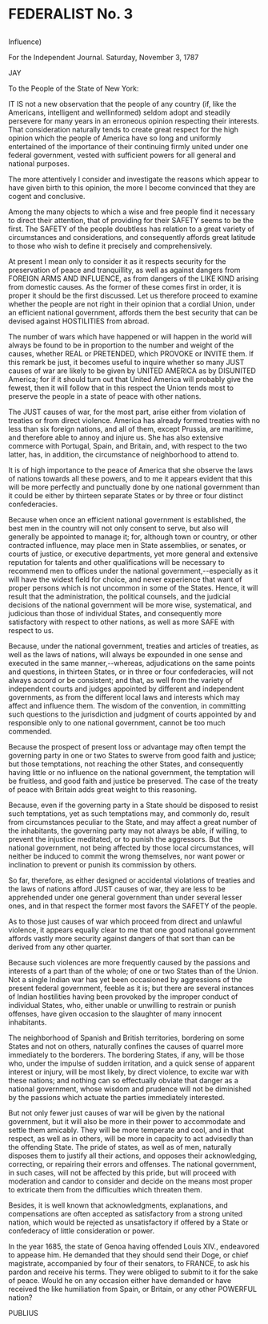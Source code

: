# FEDERALIST No. 3
## 

Influence)

For the Independent Journal. Saturday, November 3, 1787

JAY

To the People of the State of New York:

IT IS not a new observation that the people of any country (if, like
the Americans, intelligent and wellinformed) seldom adopt and steadily
persevere for many years in an erroneous opinion respecting their
interests. That consideration naturally tends to create great respect
for the high opinion which the people of America have so long and
uniformly entertained of the importance of their continuing firmly
united under one federal government, vested with sufficient powers for
all general and national purposes.

The more attentively I consider and investigate the reasons which appear
to have given birth to this opinion, the more I become convinced that
they are cogent and conclusive.

Among the many objects to which a wise and free people find it necessary
to direct their attention, that of providing for their SAFETY seems to
be the first. The SAFETY of the people doubtless has relation to a great
variety of circumstances and considerations, and consequently
affords great latitude to those who wish to define it precisely and
comprehensively.

At present I mean only to consider it as it respects security for the
preservation of peace and tranquillity, as well as against dangers from
FOREIGN ARMS AND INFLUENCE, as from dangers of the LIKE KIND arising
from domestic causes. As the former of these comes first in order, it
is proper it should be the first discussed. Let us therefore proceed to
examine whether the people are not right in their opinion that a cordial
Union, under an efficient national government, affords them the best
security that can be devised against HOSTILITIES from abroad.

The number of wars which have happened or will happen in the world will
always be found to be in proportion to the number and weight of the
causes, whether REAL or PRETENDED, which PROVOKE or INVITE them. If this
remark be just, it becomes useful to inquire whether so many JUST causes
of war are likely to be given by UNITED AMERICA as by DISUNITED America;
for if it should turn out that United America will probably give the
fewest, then it will follow that in this respect the Union tends most to
preserve the people in a state of peace with other nations.

The JUST causes of war, for the most part, arise either from violation
of treaties or from direct violence. America has already formed treaties
with no less than six foreign nations, and all of them, except Prussia,
are maritime, and therefore able to annoy and injure us. She has also
extensive commerce with Portugal, Spain, and Britain, and, with respect
to the two latter, has, in addition, the circumstance of neighborhood to
attend to.

It is of high importance to the peace of America that she observe the
laws of nations towards all these powers, and to me it appears evident
that this will be more perfectly and punctually done by one national
government than it could be either by thirteen separate States or by
three or four distinct confederacies.

Because when once an efficient national government is established, the
best men in the country will not only consent to serve, but also will
generally be appointed to manage it; for, although town or country,
or other contracted influence, may place men in State assemblies,
or senates, or courts of justice, or executive departments, yet more
general and extensive reputation for talents and other qualifications
will be necessary to recommend men to offices under the national
government,--especially as it will have the widest field for choice, and
never experience that want of proper persons which is not uncommon in
some of the States. Hence, it will result that the administration,
the political counsels, and the judicial decisions of the national
government will be more wise, systematical, and judicious than those of
individual States, and consequently more satisfactory with respect to
other nations, as well as more SAFE with respect to us.

Because, under the national government, treaties and articles of
treaties, as well as the laws of nations, will always be expounded in
one sense and executed in the same manner,--whereas, adjudications on
the same points and questions, in thirteen States, or in three or four
confederacies, will not always accord or be consistent; and that, as
well from the variety of independent courts and judges appointed by
different and independent governments, as from the different local laws
and interests which may affect and influence them. The wisdom of
the convention, in committing such questions to the jurisdiction and
judgment of courts appointed by and responsible only to one national
government, cannot be too much commended.

Because the prospect of present loss or advantage may often tempt the
governing party in one or two States to swerve from good faith and
justice; but those temptations, not reaching the other States, and
consequently having little or no influence on the national government,
the temptation will be fruitless, and good faith and justice be
preserved. The case of the treaty of peace with Britain adds great
weight to this reasoning.

Because, even if the governing party in a State should be disposed to
resist such temptations, yet as such temptations may, and commonly do,
result from circumstances peculiar to the State, and may affect a great
number of the inhabitants, the governing party may not always be
able, if willing, to prevent the injustice meditated, or to punish the
aggressors. But the national government, not being affected by those
local circumstances, will neither be induced to commit the wrong
themselves, nor want power or inclination to prevent or punish its
commission by others.

So far, therefore, as either designed or accidental violations of
treaties and the laws of nations afford JUST causes of war, they are
less to be apprehended under one general government than under several
lesser ones, and in that respect the former most favors the SAFETY of
the people.

As to those just causes of war which proceed from direct and unlawful
violence, it appears equally clear to me that one good national
government affords vastly more security against dangers of that sort
than can be derived from any other quarter.

Because such violences are more frequently caused by the passions and
interests of a part than of the whole; of one or two States than of the
Union. Not a single Indian war has yet been occasioned by aggressions of
the present federal government, feeble as it is; but there are several
instances of Indian hostilities having been provoked by the improper
conduct of individual States, who, either unable or unwilling to
restrain or punish offenses, have given occasion to the slaughter of
many innocent inhabitants.

The neighborhood of Spanish and British territories, bordering on some
States and not on others, naturally confines the causes of quarrel more
immediately to the borderers. The bordering States, if any, will be
those who, under the impulse of sudden irritation, and a quick sense of
apparent interest or injury, will be most likely, by direct violence,
to excite war with these nations; and nothing can so effectually obviate
that danger as a national government, whose wisdom and prudence will
not be diminished by the passions which actuate the parties immediately
interested.

But not only fewer just causes of war will be given by the national
government, but it will also be more in their power to accommodate and
settle them amicably. They will be more temperate and cool, and in that
respect, as well as in others, will be more in capacity to act advisedly
than the offending State. The pride of states, as well as of men,
naturally disposes them to justify all their actions, and opposes their
acknowledging, correcting, or repairing their errors and offenses. The
national government, in such cases, will not be affected by this pride,
but will proceed with moderation and candor to consider and decide on
the means most proper to extricate them from the difficulties which
threaten them.

Besides, it is well known that acknowledgments, explanations, and
compensations are often accepted as satisfactory from a strong united
nation, which would be rejected as unsatisfactory if offered by a State
or confederacy of little consideration or power.

In the year 1685, the state of Genoa having offended Louis XIV.,
endeavored to appease him. He demanded that they should send their Doge,
or chief magistrate, accompanied by four of their senators, to FRANCE,
to ask his pardon and receive his terms. They were obliged to submit to
it for the sake of peace. Would he on any occasion either have demanded
or have received the like humiliation from Spain, or Britain, or any
other POWERFUL nation?

PUBLIUS




